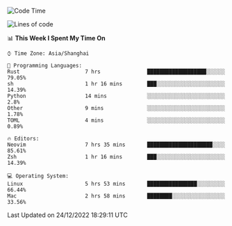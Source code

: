 <!--START_SECTION:waka-->
![Code Time](http://img.shields.io/badge/Code%20Time-1%2C075%20hrs%206%20mins-blue)

![Lines of code](https://img.shields.io/badge/From%20Hello%20World%20I%27ve%20Written-24%20Thousand%20lines%20of%20code-blue)

📊 **This Week I Spent My Time On** 

```text
⌚︎ Time Zone: Asia/Shanghai

💬 Programming Languages: 
Rust                     7 hrs               ███████████████████░░░░░░   79.05% 
sh                       1 hr 16 mins        ███░░░░░░░░░░░░░░░░░░░░░░   14.39% 
Python                   14 mins             ░░░░░░░░░░░░░░░░░░░░░░░░░   2.8% 
Other                    9 mins              ░░░░░░░░░░░░░░░░░░░░░░░░░   1.78% 
TOML                     4 mins              ░░░░░░░░░░░░░░░░░░░░░░░░░   0.89%

🔥 Editors: 
Neovim                   7 hrs 35 mins       █████████████████████░░░░   85.61% 
Zsh                      1 hr 16 mins        ███░░░░░░░░░░░░░░░░░░░░░░   14.39%

💻 Operating System: 
Linux                    5 hrs 53 mins       ████████████████░░░░░░░░░   66.44% 
Mac                      2 hrs 58 mins       ████████░░░░░░░░░░░░░░░░░   33.56%

```


 Last Updated on 24/12/2022 18:29:11 UTC
<!--END_SECTION:waka-->
